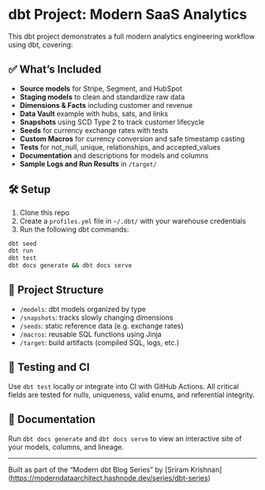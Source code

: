 # dbt Project: Modern SaaS Analytics

This dbt project demonstrates a full modern analytics engineering workflow using dbt, covering:

## ✅ What’s Included

- **Source models** for Stripe, Segment, and HubSpot
- **Staging models** to clean and standardize raw data
- **Dimensions & Facts** including customer and revenue
- **Data Vault** example with hubs, sats, and links
- **Snapshots** using SCD Type 2 to track customer lifecycle
- **Seeds** for currency exchange rates with tests
- **Custom Macros** for currency conversion and safe timestamp casting
- **Tests** for not_null, unique, relationships, and accepted_values
- **Documentation** and descriptions for models and columns
- **Sample Logs and Run Results** in `/target/`

## 🛠 Setup

1. Clone this repo
2. Create a `profiles.yml` file in `~/.dbt/` with your warehouse credentials
3. Run the following dbt commands:

```bash
dbt seed
dbt run
dbt test
dbt docs generate && dbt docs serve
```

## 📁 Project Structure

- `/models`: dbt models organized by type
- `/snapshots`: tracks slowly changing dimensions
- `/seeds`: static reference data (e.g. exchange rates)
- `/macros`: reusable SQL functions using Jinja
- `/target`: build artifacts (compiled SQL, logs, etc.)

## 🧪 Testing and CI

Use `dbt test` locally or integrate into CI with GitHub Actions. All critical fields are tested for nulls, uniqueness, valid enums, and referential integrity.

## 📄 Documentation

Run `dbt docs generate` and `dbt docs serve` to view an interactive site of your models, columns, and lineage.

---

Built as part of the “Modern dbt Blog Series” by [Sriram Krishnan] (https://moderndataarchitect.hashnode.dev/series/dbt-series)

